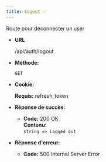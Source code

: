 ```yaml
---
title: Logout ✅
---
```


Route pour déconnecter un user

* **URL**

  /api/auth/logout

* **Méthode:**
  
  `GET`

* **Cookie:**

  **Requis:**
  refresh_token

* **Réponse de succès:**
  
  * **Code:** 200 OK<br />
    **Contenu:** <br>
    `string => Logged out`

* **Réponse d'erreur:**

  * **Code:** 500 Internal Server Error
